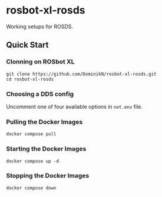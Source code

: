 # rosbot-xl-rosds

Working setups for ROSDS.

## Quick Start

### Clonning on ROSbot XL

```
git clone https://github.com/DominikN/rosbot-xl-rosds.git
cd rosbot-xl-rosds
```

### Choosing a DDS config

Uncomment one of four available options in `net.env` file.

### Pulling the Docker Images

```
docker compose pull
```

### Starting the Docker Images

```
docker compose up -d
```

### Stopping the Docker Images

```
docker compose down
```